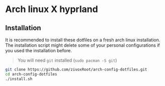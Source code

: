 # Arch linux X hyprland

## Installation

It is recommended to install these dotfiles on a fresh arch linux installation. The installation script might delete some of your personal configurations if you used the installation before.

> You will need `git` installed (`sudo pacman -S git`)

```bash
git clone https://github.com/zivoxRoot/arch-config-dotfiles.git
cd arch-config-dotfiles
./install.sh
```
